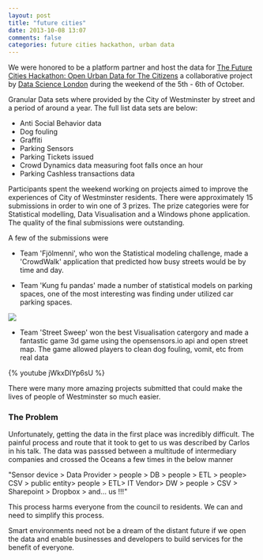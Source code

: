 ```yaml
---
layout: post
title: "future cities"
date: 2013-10-08 13:07
comments: false
categories: future cities hackathon, urban data
---
```

We were honored to be a platform partner and host the data for [The Future Cities Hackathon: Open Urban Data for The Citizens](http://futurecitieshackathon.com/) a collaborative project by [Data Science London](http://datasciencelondon.org/) during the weekend of the 5th - 6th of October.

Granular Data sets where provided by the City of Westminster by street and a period of around a year.
The full list data sets are below:

* Anti Social Behavior data
* Dog fouling
* Graffiti
* Parking Sensors
* Parking Tickets issued
* Crowd Dynamics data measuring foot falls once an hour
* Parking Cashless transactions data


Participants spent the weekend working on projects aimed to improve the experiences of City of Westminster residents.  There were approximately 15 submissions in order to win one of 3 prizes.  The prize categories were for Statistical modelling, Data Visualisation and a Windows phone application.  The quality of the final submissions were outstanding.

A few of the submissions were

* Team 'Fjölmenni', who won the Statistical modeling challenge, made a 'CrowdWalk' application that predicted how busy streets would be by time and day.

* Team 'Kung fu pandas' made a number of statistical models on parking spaces, one of the most interesting was finding under utilized car parking spaces.

<img src="{{ root_url }}/images/IMAG0731.jpg" />

* Team 'Street Sweep' won the best Visualisation catergory and made a fantastic game 3d game using the opensensors.io api and open street map.  The game allowed players to clean dog fouling, vomit, etc from real data

{% youtube jWkxDIYp6sU %}

There were many more amazing projects submitted that could make the lives of people of Westminster so much easier.

### The Problem

Unfortunately, getting the data in the first place was incredibly difficult.  The painful process and route that it took to get to us was described by Carlos in his talk.  The data was passsed between a multitude of intermediary companies and crossed the Oceans a few times in the below manner

"Sensor device >  Data Provider > people > DB > people > ETL > people> CSV > public entity> people > ETL>  IT Vendor> DW > people > CSV > Sharepoint > Dropbox > and… us !!!"

This process harms everyone from the council to residents. We can and need to simplify this process.

Smart environments need not be a dream of the distant future if we open the data and enable businesses and developers to build services for the benefit of everyone.
